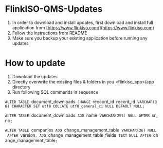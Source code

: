 # FlinkISO-QMS-Updates

1. In order to download and install updates, first download and install full application from [https://www.flinkiso.com/](https://www.flinkiso.com)
1. Follow the instructions from README
1. Make sure you backup your existing application before running any updates

# How to update

1. Download the updates
1. Directly overwrite the existing files & folders in you <flinkiso_app>/app directory
1. Run following SQL commands in sequence 

`ALTER TABLE `document_downloads` CHANGE `reccord_id` `record_id` VARCHAR(36) CHARACTER SET utf8 COLLATE utf8_general_ci NULL DEFAULT NULL;`

`ALTER TABLE `document_downloads` ADD `name` VARCHAR(255) NULL AFTER `sr_no`;`

`ALTER TABLE `companies` ADD `change_management_table` VARCHAR(36) NULL AFTER `version`, ADD `change_management_table_fields` TEXT NULL AFTER `change_management_table`;`
